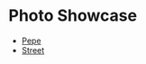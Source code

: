 # Photo Showcase
- [Pepe](https://photo-showcase-nine.vercel.app)
- [Street](https://photo-showcase-nine.vercel.app/photos)
